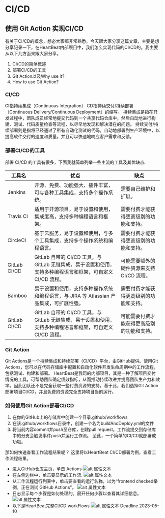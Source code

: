 # CI/CD


## 使用 Git Action 实现CI/CD
有关于CI/CD的概念，想必大家都非常熟悉。今天跟大家分享这篇文章，主要是想分享记录一下，在HeartBeat内部项目中，我们怎么实现代码的CI/CD的。我主要从以下几方面来跟大家分享。
1. CI/CD的简单概述
2. 部署CI/CD的工具
3. Git Action以及Why use it?
4. How to use Git Action?
### CI/CD
CI指持续集成（Continuous Integration）
CD指持续交付/持续部署（Continuous Delivery/Continuous Deployment）的缩写。
持续集成是指在开发过程中，团队成员经常地提交代码到一个共享代码仓库中，然后自动地进行构建、测试、代码质量检查等流程，以尽早地发现和解决潜在的问题。
持续交付/持续部署则是指将已经通过了所有自动化测试的代码，自动地部署到生产环境中，以提高软件交付的速度和质量，并且可以快速地响应客户需求和反馈。

### 部署CI/CD的工具
部署 CI/CD 的工具有很多，下面我就简单列举一些主流的工具及其优缺点.

| 工具名 | 优点 | 缺点 |
| ------ | ------ | ------ |
| Jenkins | 开源、免费、功能强大、插件丰富，可与各种工具集成，支持多个操作系统。 | 需要自己维护和扩展。 |
| Travis CI | 适用于开源项目，易于设置和使用，集成度高，支持多种编程语言和框架。 | 需要付费才能获得更高级别的功能和支持。 |
| CircleCI | 基于云服务，易于设置和使用，与多个工具集成，支持多个操作系统和编程语言。 | 需要付费才能获得更高级别的功能和支持。 |
| GitLab CI/CD | GitLab 自带的 CI/CD 工具，与 GitLab 无缝集成，易于设置和使用，支持多种编程语言和框架，可自定义 CI/CD 流程。 | 可能需要额外的硬件资源来支持 CI/CD 流程。 |
| Bamboo | 易于设置和使用，支持多种操作系统和编程语言，与 JIRA 等 Atlassian 产品集成，可扩展性强。 | 需要付费才能获得更高级别的功能和支持。 |
| GitLab CI/CD | GitLab 自带的 CI/CD 工具，与 GitLab 无缝集成，易于设置和使用，支持多种编程语言和框架，可自定义 CI/CD 流程。 | 可能需要付费才能获得更高级别的功能和支持。 |
### Git Action
Git Actions是一个持续集成和持续部署（CI/CD）平台，由GitHub提供。使用Git Actions，您可以在代码存储库中配置和自动化软件开发生命周期中的工作流程，包括测试、构建和部署。
HeartBeat是我司的内部项目，其是一种了解项目交付情况的工具，可帮助团队确定绩效指标，从而推动持续改进并提高团队生产力和效率。因此团队还不是完全获取一些付费资源的支持。基于此，我们选择Git Action部署项目CI/CD，并且免费的资源完全支持项目当前运行。
### 如何使用Git Action部署CI/CD
1. 在你的GitHub上的存储库中创建一个目录.github/workflows
2. 在该.github/workflows目录中，创建一个名为buildAndDeploy.yml的文件
3. 将当前内容commit并push至仓库，创建pull request。工作流提交到存储库中的分支会触发事件push并运行工作流。 至此，一个简单的CI/CD就部署成功啦。

那如何快速查看工作流程结果呢？ 这里将以HeartBeat CI/CD部署为例，查看工作流程结果。
  - 进入GitHub仓库主页，单击 Actions
  ![alt 属性文本](GitActionImages/GitActionIcon.png "GitActionIcon")
  - 在左侧边栏中，单击要显示的工作流.
  ![alt 属性文本](GitActionImages/GitActionJobs.png "GitActionJobs")
  - 从工作流程运行列表中，单击要查看的运行名称，以为“frontend checked举例，正在测试 GitHub Actions”。
  ![alt 属性文本](GitActionImages/DetailSteps.png "DetailSteps")
  - 日志显示每个步骤是如何处理的。展开任何步骤以查看其详细信息。
   ![alt 属性文本](GitActionImages/DetailInfoAboutEachStep.png "DetailInfoAboutEachStep")
  - 以下是HeartBeat完整CI/CD workFlows
    ![alt 属性文本](GitActionImages/BuildAndDeploy.png "BuildAndDeploy")
Deadline 2023-05-10


